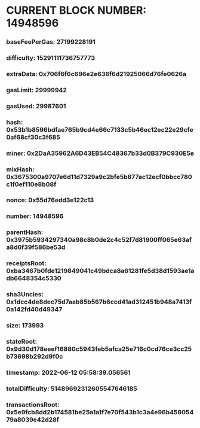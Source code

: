 # CURRENT BLOCK NUMBER: 14948596

### baseFeePerGas: 27199228191
### difficulty: 15291111736757773
### extraData: 0x706f6f6c696e2e636f6d21925066d76fe0626a
### gasLimit: 29999942
### gasUsed: 29987601
### hash: 0x53b1b8596bdfae765b9cd4e66c7133c5b46ec12ec22e29cfe0af68cf30c3f685
### miner: 0x2DaA35962A6D43EB54C48367b33d0B379C930E5e
### mixHash: 0x3675300a9707e6d11d7329a9c2bfe5b877ac12ecf0bbcc780c1f0ef110e8b08f
### nonce: 0x55d76edd3e122c13
### number: 14948596
### parentHash: 0x3975b5934297340a98c8b0de2c4c52f7d81900ff065e63afa8d6f39f586be53d
### receiptsRoot: 0xba3467b0fde1219849041c49bdca8a61281fe5d38d1593ae1adb6648354c5330
### sha3Uncles: 0x1dcc4de8dec75d7aab85b567b6ccd41ad312451b948a7413f0a142fd40d49347
### size: 173993
### stateRoot: 0x9d30d178eeef16880c5943feb5afca25e716c0cd76ce3cc25b73698b292d9f0c
### timestamp: 2022-06-12 05:58:39.056561
### totalDifficulty: 51489692312605547646185
### transactionsRoot: 0x5e9fcb8dd2b174581be25a1a1f7e70f543b1c3a4e96b45805479a8039e42d28f

